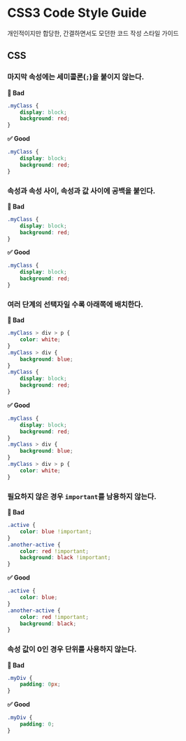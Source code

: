 # CSS3 Code Style Guide

개인적이지만 합당한, 간결하면서도 모던한 코드 작성 스타일 가이드

## CSS

### 마지막 속성에는 세미콜론(`;`)을 붙이지 않는다.

**🚫 Bad**

```css
.myClass {
	display: block;
	background: red;
}
```

**✅ Good**

```css
.myClass {
	display: block;
	background: red;
}
```

### 속성과 속성 사이, 속성과 값 사이에 공백을 붙인다.

**🚫 Bad**

```css
.myClass {
	display: block;
	background: red;
}
```

**✅ Good**

```css
.myClass {
	display: block;
	background: red;
}
```

### 여러 단계의 선택자일 수록 아래쪽에 배치한다.

**🚫 Bad**

```css
.myClass > div > p {
	color: white;
}
.myClass > div {
	background: blue;
}
.myClass {
	display: block;
	background: red;
}
```

**✅ Good**

```css
.myClass {
	display: block;
	background: red;
}
.myClass > div {
	background: blue;
}
.myClass > div > p {
	color: white;
}
```

### 필요하지 않은 경우 `important`를 남용하지 않는다.

**🚫 Bad**

```css
.active {
	color: blue !important;
}
.another-active {
	color: red !important;
	background: black !important;
}
```

**✅ Good**

```css
.active {
	color: blue;
}
.another-active {
	color: red !important;
	background: black;
}
```

### 속성 값이 0인 경우 단위를 사용하지 않는다.

**🚫 Bad**

```css
.myDiv {
	padding: 0px;
}
```

**✅ Good**

```css
.myDiv {
	padding: 0;
}
```
